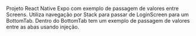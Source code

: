 Projeto React Native Expo com exemplo de passagem de valores entre Screens. 
Utiliza navegação por Stack para passar de LoginScreen para um BottomTab. 
Dentro do BottomTab tem um exemplo de passagem de valores entre as abas usando injeção. 
